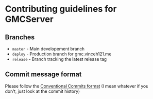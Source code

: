 # Contributing guidelines for GMCServer

## Branches

 - `master` - Main developement branch
 - `deploy` - Production branch for gmc.vinceh121.me
 - `release` - Branch tracking the latest release tag

## Commit message format

Please follow the [Conventional Commits format](https://www.conventionalcommits.org/en/v1.0.0/) (I mean whatever if you don't, just look at the commit history)
